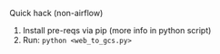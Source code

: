 Quick hack (non-airflow)

1. Install pre-reqs via pip (more info in python script)
2. Run: `python <web_to_gcs.py>`
